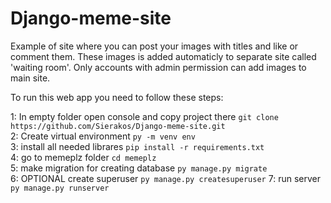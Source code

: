 # Django-meme-site

Example of site where you can post your images with titles and like or comment them. These images is added automaticly to separate site called 'waiting room'. Only accounts with admin permission can add images to main site.

To run this web app you need to follow these steps:

1: In empty folder open console and copy project there `git clone https://github.com/Sierakos/Django-meme-site.git`  
2: Create virtual environment `py -m venv env`  
3: install all needed librares `pip install -r requirements.txt`  
4: go to memeplz folder `cd memeplz`  
5: make migration for creating database `py manage.py migrate`  
6: OPTIONAL create superuser `py manage.py createsuperuser`
7: run server `py manage.py runserver`  
